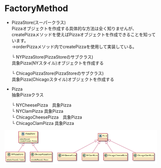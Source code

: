 # FactoryMethod

- PizzaStore(スーパークラス)  
Pizzaオブジェクトを作成する具体的な方法は全く知りませんが、  
createPizzaメソッドを使えばPizzaオブジェクトを作成できることを知っています。  
→orderPizzaメソッド内でcreatePizzaを使用して実装している。  

    └ NYPizzaStore(PizzaStoreのサブクラス)  
具象Pizza(NYスタイル)オブジェクトを作成する  

    └ ChicagoPizzaStore(PizzaStoreのサブクラス)  
具象Pizza(Chicagoスタイル)オブジェクトを作成する  

- Pizza   
抽象Pizzaクラス  

    └ NYCheesePizza　具象Pizza  
    └ NYClamPizza 具象Pizza   
    └ ChicagoCheesePizza　具象Pizza  
    └ ChicagoClamPizza 具象Pizza 

  
![class_uml](../../img/FactoryMethod.png)
